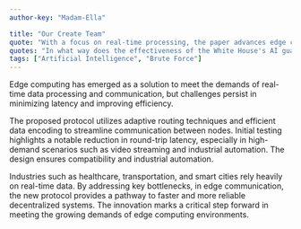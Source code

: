 ```yaml
---
author-key: "Madam-Ella"

title: "Our Create Team"
quote: "With a focus on real-time processing, the paper advances edge computing by introducing a lightweight protocol for faster decentralized communication."
quotes: "In what way does the effectiveness of the White House's AI guardrails depend on their adaptability to the rapidly evolving landscape of AI technologies?"
tags: ["Artificial Intelligence", "Brute Force"]
---
```

Edge computing has emerged as a solution to meet the demands of real-time data processing and communication, but challenges persist in minimizing latency and improving efficiency.

The proposed protocol utilizes adaptive routing techniques and efficient data encoding to streamline communication between nodes. Initial testing highlights a notable reduction in round-trip latency, especially in high-demand scenarios such as video streaming and industrial automation. The design ensures compatibility and industrial automation.

Industries such as healthcare, transportation, and smart cities rely heavily on real-time data. By addressing key bottlenecks, in edge communication, the new protocol provides a pathway to faster and more reliable decentralized systems. The innovation marks a critical step forward in meeting the growing demands of edge computing environments.
